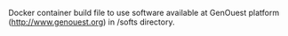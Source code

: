 Docker container build file to use software available at GenOuest platform
(http://www.genouest.org) in /softs directory.
